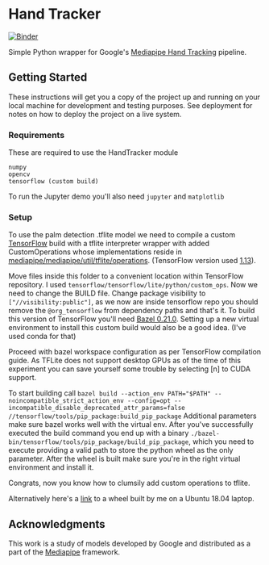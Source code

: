 # Hand Tracker
[![Binder](https://mybinder.org/badge_logo.svg)](https://mybinder.org/v2/gh/wolterlw/hand_tracking/master)

Simple Python wrapper for Google's [Mediapipe Hand Tracking](https://github.com/google/mediapipe/blob/master/mediapipe/docs/hand_tracking_mobile_gpu.md) pipeline.

## Getting Started

These instructions will get you a copy of the project up and running on your local machine for development and testing purposes. See deployment for notes on how to deploy the project on a live system.

### Requirements

These are required to use the HandTracker module

```
numpy
opencv
tensorflow (custom build)
```
To run the Jupyter demo you'll also need `jupyter` and `matplotlib`


### Setup 

To use the palm detection .tflite model we need to compile a custom [TensorFlow](https://github.com/tensorflow/tensorflow) build with a tflite interpreter wrapper with added CustomOperations whose implementations reside in [mediapipe/mediapipe/util/tflite/operations](https://github.com/google/mediapipe/tree/master/mediapipe/util/tflite/operations).
(TensorFlow version used [1.13](https://github.com/tensorflow/tensorflow/releases/tag/v1.13.2)).

Move files inside this folder to a convenient location within TensorFlow repository. I used `tensorflow/tensorflow/lite/python/custom_ops`.
Now we need to change the BUILD file. 
Change package visibility to `["//visibility:public"]`, as we now are inside tensorflow repo you should remove the `@org_tensorflow` from dependency paths and that's it. 
To build this version of TensorFlow you'll need [Bazel 0.21.0](https://github.com/bazelbuild/bazel/releases/tag/0.21.0). Setting up a new virtual environment to install this custom build would also be a good idea. (I've used conda for that)

Proceed with bazel workspace configuration as per TensorFlow compilation guide. As TFLite does not support desktop GPUs as of the time of this experiment you can save yourself some trouble by selecting [n] to CUDA support.

To start building call 
```bazel build --action_env PATH="$PATH" --noincompatible_strict_action_env --config=opt --incompatible_disable_deprecated_attr_params=false //tensorflow/tools/pip_package:build_pip_package```
Additional parameters make sure bazel works well with the virtual env.
After you've successfully executed the build command you end up with a binary `./bazel-bin/tensorflow/tools/pip_package/build_pip_package`, which you need to execute providing a valid path to store the python wheel as the only parameter. After the wheel is built make sure you're in the right virtual environment and install it.

Congrats, now you know how to clumsily add custom operations to tflite.

Alternatively here's a [link](https://www.dropbox.com/s/07p84k7q4kxwc02/tensorflow-1.13.2-cp37-cp37m-linux_x86_64.whl?dl=0) to a wheel built by me on a Ubuntu 18.04 laptop.

## Acknowledgments

This work is a study of models developed by Google and distributed as a part of the [Mediapipe](https://github.com/google/mediapipe) framework.
